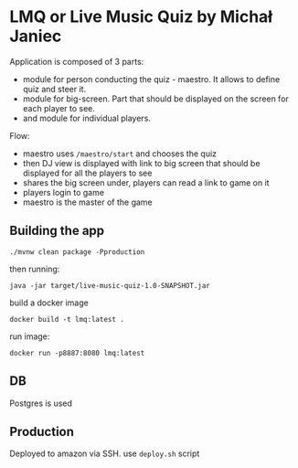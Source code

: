 # LMQ or Live Music Quiz by Michał Janiec

Application is composed of 3 parts:
 * module for person conducting the quiz - maestro. It allows to define quiz and steer it.
 * module for big-screen. Part that should be displayed on the screen for each player to see.
 * and module for individual players.  

Flow:
 * maestro uses `/maestro/start` and chooses the quiz
 * then DJ view is displayed with link to big screen that should be displayed for all the players to see
 * shares the big screen under, players can read a link to game on it
 * players login to game
 * maestro is the master of the game

## Building the app

```shell
./mvnw clean package -Pproduction
```

then running:

```shell
java -jar target/live-music-quiz-1.0-SNAPSHOT.jar
```

build a docker image 
```shell
docker build -t lmq:latest .
```
run image:
```shell
docker run -p8887:8080 lmq:latest
```

## DB

Postgres is used

## Production

Deployed to amazon via SSH. 
use `deploy.sh` script